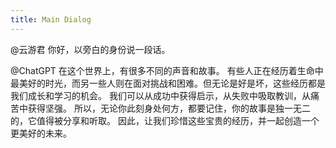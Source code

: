 ```yaml
---
title: Main Dialog
---
```


@云游君
你好，以旁白的身份说一段话。

@ChatGPT
在这个世界上，有很多不同的声音和故事。
有些人正在经历着生命中最美好的时光，而另一些人则在面对挑战和困难。但无论是好是坏，这些经历都是我们成长和学习的机会。
我们可以从成功中获得启示，从失败中吸取教训，从痛苦中获得坚强。
所以，无论你此刻身处何方，都要记住，你的故事是独一无二的，它值得被分享和听取。
因此，让我们珍惜这些宝贵的经历，并一起创造一个更美好的未来。
